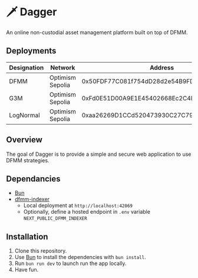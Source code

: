 # 🗡️ Dagger

An online non-custodial asset management platform built on top of DFMM.

## Deployments

| Designation  |  Network  |  Address |
|--- | --- | --- |
| DFMM  |  Optimism Sepolia  |  0x50FDF77C081f754dD28d2e54B9FD7E0eE14B7a69 |
| G3M  |  Optimism Sepolia  |  0xFd0E51D00A9E1E45402668Ec2C4FdC87AC8f2475 |
| LogNormal  |  Optimism Sepolia  |  0xaa26269D1CCd520473930C27C79EcB523Ac89B21 |


## Overview

The goal of Dagger is to provide a simple and secure web application to use DFMM strategies.

## Dependancies
- [Bun](https://bun.sh/)
- [dfmm-indexer](https://github.com/primitivefinance/dfmm-indexer)
    - Local deployment at `http://localhost:42069`
    - Optionally, define a hosted endpoint in `.env` variable `NEXT_PUBLIC_DFMM_INDEXER` 

## Installation
1. Clone this repository.
2. Use [Bun](https://bun.sh/) to install the dependencies with `bun install`.
3. Run `bun run dev` to launch run the app locally.
4. Have fun.